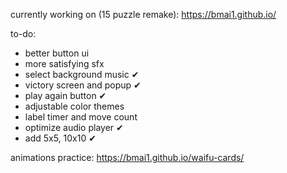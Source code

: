 currently working on (15 puzzle remake): https://bmai1.github.io/

to-do:
- better button ui
- more satisfying sfx
- select background music ✔
- victory screen and popup ✔
- play again button ✔
- adjustable color themes
- label timer and move count
- optimize audio player ✔
- add 5x5, 10x10 ✔

animations practice: https://bmai1.github.io/waifu-cards/
